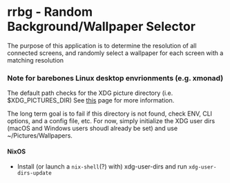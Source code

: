 # rrbg - Random Background/Wallpaper Selector
The purpose of this application is to determine the resolution of 
all connected screens, and randomly select a wallpaper for each screen
with a matching resolution



### Note for barebones Linux desktop envrionments (e.g. xmonad)
The default path checks for the XDG picture directory (i.e. $XDG_PICTURES_DIR)
See [this](https://wiki.archlinux.org/index.php/XDG_user_directories) page for more information.

The long term goal is to fail if this directory is not found, check ENV, CLI options, and a config file, etc.
For now, simply initialize the XDG user dirs (macOS and Windows users shoudl already be set) and use ~/Pictures/Wallpapers.

#### NixOS
- Install (or launch a `nix-shell`(?) with) xdg-user-dirs and run `xdg-user-dirs-update`
